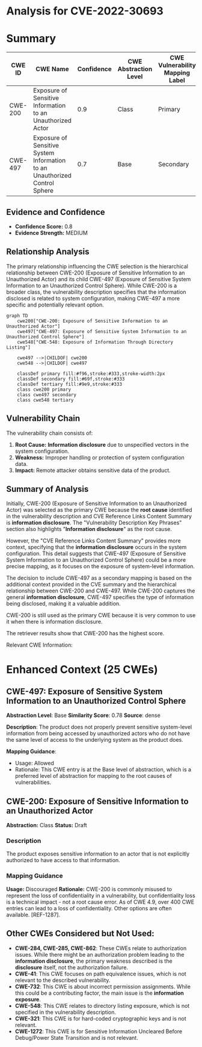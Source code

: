 # Analysis for CVE-2022-30693

# Summary
| CWE ID | CWE Name | Confidence | CWE Abstraction Level | CWE Vulnerability Mapping Label | CWE-Vulnerability Mapping Notes |
|---|---|---|---|---|---|
| CWE-200 | Exposure of Sensitive Information to an Unauthorized Actor | 0.9 | Class | Primary | Discouraged |
| CWE-497 | Exposure of Sensitive System Information to an Unauthorized Control Sphere | 0.7 | Base | Secondary | Allowed |

## Evidence and Confidence

*   **Confidence Score:** 0.8
*   **Evidence Strength:** MEDIUM

## Relationship Analysis
The primary relationship influencing the CWE selection is the hierarchical relationship between CWE-200 (Exposure of Sensitive Information to an Unauthorized Actor) and its child CWE-497 (Exposure of Sensitive System Information to an Unauthorized Control Sphere). While CWE-200 is a broader class, the vulnerability description specifies that the information disclosed is related to system configuration, making CWE-497 a more specific and potentially relevant option.

```mermaid
graph TD
    cwe200["CWE-200: Exposure of Sensitive Information to an Unauthorized Actor"]
    cwe497["CWE-497: Exposure of Sensitive System Information to an Unauthorized Control Sphere"]
    cwe548["CWE-548: Exposure of Information Through Directory Listing"]
    
    cwe497 -->|CHILDOF| cwe200
    cwe548 -->|CHILDOF| cwe497
    
    classDef primary fill:#f96,stroke:#333,stroke-width:2px
    classDef secondary fill:#69f,stroke:#333
    classDef tertiary fill:#9e9,stroke:#333
    class cwe200 primary
    class cwe497 secondary
    class cwe548 tertiary
```

## Vulnerability Chain
The vulnerability chain consists of:
1.  **Root Cause:** **Information disclosure** due to unspecified vectors in the system configuration.
2.  **Weakness:** Improper handling or protection of system configuration data.
3.  **Impact:** Remote attacker obtains sensitive data of the product.

## Summary of Analysis
Initially, CWE-200 (Exposure of Sensitive Information to an Unauthorized Actor) was selected as the primary CWE because the **root cause** identified in the vulnerability description and CVE Reference Links Content Summary is **information disclosure**. The "Vulnerability Description Key Phrases" section also highlights "**Information disclosure**" as the root cause.

However, the "CVE Reference Links Content Summary" provides more context, specifying that the **information disclosure** occurs in the system configuration. This detail suggests that CWE-497 (Exposure of Sensitive System Information to an Unauthorized Control Sphere) could be a more precise mapping, as it focuses on the exposure of system-level information.

The decision to include CWE-497 as a secondary mapping is based on the additional context provided in the CVE summary and the hierarchical relationship between CWE-200 and CWE-497. While CWE-200 captures the general **information disclosure**, CWE-497 specifies the type of information being disclosed, making it a valuable addition.

CWE-200 is still used as the primary CWE because it is very common to use it when there is information disclosure.

The retriever results show that CWE-200 has the highest score.

Relevant CWE Information:

# Enhanced Context (25 CWEs)

## CWE-497: Exposure of Sensitive System Information to an Unauthorized Control Sphere
**Abstraction Level**: Base
**Similarity Score**: 0.78
**Source**: dense

**Description**:
The product does not properly prevent sensitive system-level information from being accessed by unauthorized actors who do not have the same level of access to the underlying system as the product does.

**Mapping Guidance**:
- Usage: Allowed
- Rationale: This CWE entry is at the Base level of abstraction, which is a preferred level of abstraction for mapping to the root causes of vulnerabilities.

## CWE-200: Exposure of Sensitive Information to an Unauthorized Actor
**Abstraction:** Class
**Status:** Draft

### Description
The product exposes sensitive information to an actor that is not explicitly authorized to have access to that information.

### Mapping Guidance
**Usage:** Discouraged
**Rationale:** CWE-200 is commonly misused to represent the loss of confidentiality in a vulnerability, but confidentiality loss is a technical impact - not a root cause error. As of CWE 4.9, over 400 CWE entries can lead to a loss of confidentiality. Other options are often available. [REF-1287].

## Other CWEs Considered but Not Used:

*   **CWE-284, CWE-285, CWE-862**: These CWEs relate to authorization issues. While there might be an authorization problem leading to the **information disclosure**, the primary weakness described is the **disclosure** itself, not the authorization failure.
*   **CWE-41**: This CWE focuses on path equivalence issues, which is not relevant to the described vulnerability.
*   **CWE-732**: This CWE is about incorrect permission assignments. While this could be a contributing factor, the main issue is the **information exposure**.
*   **CWE-548**: This CWE relates to directory listing exposure, which is not specified in the vulnerability description.
*   **CWE-321**: This CWE is for hard-coded cryptographic keys and is not relevant.
*   **CWE-1272**: This CWE is for Sensitive Information Uncleared Before Debug/Power State Transition and is not relevant.